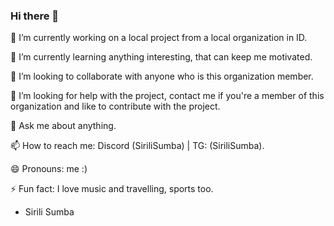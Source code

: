 ### Hi there 👋

<!--
**sirilisumba/sirilisumba** is a ✨ _special_ ✨ repository because its `README.md` (this file) appears on your GitHub profile.

Here are some ideas to get you started: -->

🔭 I’m currently working on a local project from a local organization in ID.

🌱 I’m currently learning anything interesting, that can keep me motivated.

👯 I’m looking to collaborate with anyone who is this organization member.

🤔 I’m looking for help with the project, contact me if you're a member of this organization and like to contribute with the project.

💬 Ask me about anything.

📫 How to reach me: Discord (SiriliSumba) | TG: (SiriliSumba).

😄 Pronouns: me :)

⚡ Fun fact: I love music and travelling, sports too.

- Sirili Sumba
